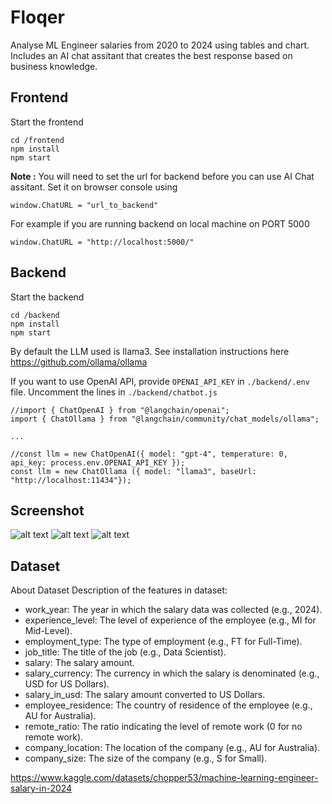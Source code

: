 # Floqer

Analyse ML Engineer salaries from 2020 to 2024 using tables and chart. Includes an AI chat assitant that creates the best response based on business knowledge.

## Frontend

Start the frontend
```
cd /frontend
npm install
npm start
```

**Note :** You will need to set the url for backend before you can use AI Chat assitant. Set it on browser console using
```
window.ChatURL = "url_to_backend"
```

For example if you are running backend on local machine on PORT 5000

```
window.ChatURL = "http://localhost:5000/"
```

## Backend

Start the backend
```
cd /backend
npm install
npm start
```

By default the LLM used is llama3. See installation instructions here https://github.com/ollama/ollama

If you want to use OpenAI API, provide `OPENAI_API_KEY` in `./backend/.env` file.
Uncomment the lines in `./backend/chatbot.js`

```
//import { ChatOpenAI } from "@langchain/openai";
import { ChatOllama } from "@langchain/community/chat_models/ollama";

...

//const llm = new ChatOpenAI({ model: "gpt-4", temperature: 0, api_key: process.env.OPENAI_API_KEY });
const llm = new ChatOllama ({ model: "llama3", baseUrl: "http://localhost:11434"});
```

## Screenshot

![alt text](https://github.com/Amankumar321/floqer/blob/main/demo1.jpg)
![alt text](https://github.com/Amankumar321/floqer/blob/main/demo2.jpg)
![alt text](https://github.com/Amankumar321/floqer/blob/main/demo3.jpg)


## Dataset 

About Dataset
Description of the features in dataset:

- work_year: The year in which the salary data was collected (e.g., 2024).
- experience_level: The level of experience of the employee (e.g., MI for Mid-Level).
- employment_type: The type of employment (e.g., FT for Full-Time).
- job_title: The title of the job (e.g., Data Scientist).
- salary: The salary amount.
- salary_currency: The currency in which the salary is denominated (e.g., USD for US Dollars).
- salary_in_usd: The salary amount converted to US Dollars.
- employee_residence: The country of residence of the employee (e.g., AU for Australia).
- remote_ratio: The ratio indicating the level of remote work (0 for no remote work).
- company_location: The location of the company (e.g., AU for Australia).
- company_size: The size of the company (e.g., S for Small).

https://www.kaggle.com/datasets/chopper53/machine-learning-engineer-salary-in-2024